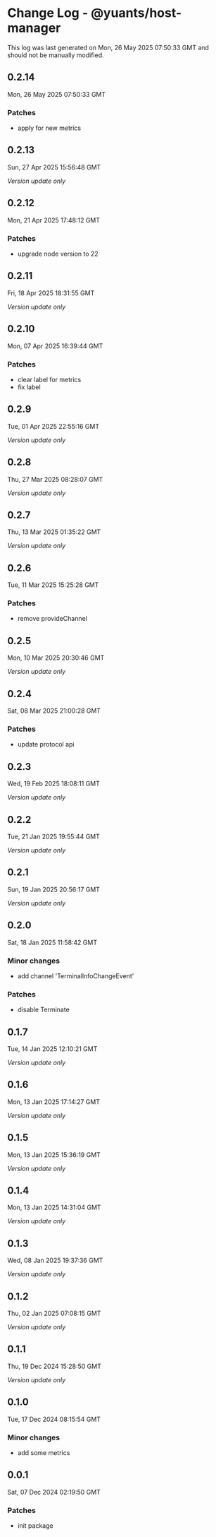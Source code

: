 # Change Log - @yuants/host-manager

This log was last generated on Mon, 26 May 2025 07:50:33 GMT and should not be manually modified.

## 0.2.14
Mon, 26 May 2025 07:50:33 GMT

### Patches

- apply for new metrics

## 0.2.13
Sun, 27 Apr 2025 15:56:48 GMT

_Version update only_

## 0.2.12
Mon, 21 Apr 2025 17:48:12 GMT

### Patches

- upgrade node version to 22

## 0.2.11
Fri, 18 Apr 2025 18:31:55 GMT

_Version update only_

## 0.2.10
Mon, 07 Apr 2025 16:39:44 GMT

### Patches

- clear label for metrics
- fix label

## 0.2.9
Tue, 01 Apr 2025 22:55:16 GMT

_Version update only_

## 0.2.8
Thu, 27 Mar 2025 08:28:07 GMT

_Version update only_

## 0.2.7
Thu, 13 Mar 2025 01:35:22 GMT

_Version update only_

## 0.2.6
Tue, 11 Mar 2025 15:25:28 GMT

### Patches

- remove provideChannel

## 0.2.5
Mon, 10 Mar 2025 20:30:46 GMT

_Version update only_

## 0.2.4
Sat, 08 Mar 2025 21:00:28 GMT

### Patches

- update protocol api

## 0.2.3
Wed, 19 Feb 2025 18:08:11 GMT

_Version update only_

## 0.2.2
Tue, 21 Jan 2025 19:55:44 GMT

_Version update only_

## 0.2.1
Sun, 19 Jan 2025 20:56:17 GMT

_Version update only_

## 0.2.0
Sat, 18 Jan 2025 11:58:42 GMT

### Minor changes

- add channel 'TerminalInfoChangeEvent'

### Patches

- disable Terminate

## 0.1.7
Tue, 14 Jan 2025 12:10:21 GMT

_Version update only_

## 0.1.6
Mon, 13 Jan 2025 17:14:27 GMT

_Version update only_

## 0.1.5
Mon, 13 Jan 2025 15:36:19 GMT

_Version update only_

## 0.1.4
Mon, 13 Jan 2025 14:31:04 GMT

_Version update only_

## 0.1.3
Wed, 08 Jan 2025 19:37:36 GMT

_Version update only_

## 0.1.2
Thu, 02 Jan 2025 07:08:15 GMT

_Version update only_

## 0.1.1
Thu, 19 Dec 2024 15:28:50 GMT

_Version update only_

## 0.1.0
Tue, 17 Dec 2024 08:15:54 GMT

### Minor changes

- add some metrics

## 0.0.1
Sat, 07 Dec 2024 02:19:50 GMT

### Patches

- init package

